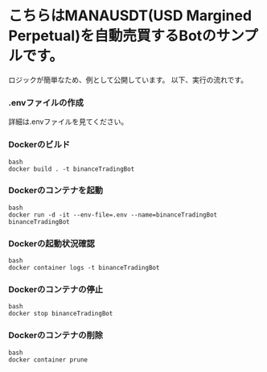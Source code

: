 # こちらはMANAUSDT(USD Margined Perpetual)を自動売買するBotのサンプルです。
ロジックが簡単なため、例として公開しています。
以下、実行の流れです。

### .envファイルの作成
詳細は.envファイルを見てください。

### Dockerのビルド
```
bash
docker build . -t binanceTradingBot
```

### Dockerのコンテナを起動
```
bash
docker run -d -it --env-file=.env --name=binanceTradingBot binanceTradingBot
```

### Dockerの起動状況確認
```
bash
docker container logs -t binanceTradingBot
```

### Dockerのコンテナの停止
```
bash
docker stop binanceTradingBot
```

### Dockerのコンテナの削除
```
bash
docker container prune
```

